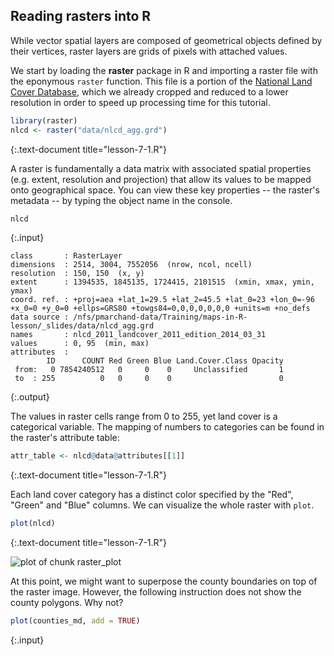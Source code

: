 ---
---

## Reading rasters into R

While vector spatial layers are composed of geometrical objects defined by their vertices, raster layers are grids of pixels with attached values. 

We start by loading the **raster** package in R and importing a raster file with the eponymous `raster` function. This file is a portion of the [National Land Cover Database](http://www.mrlc.gov/nlcd2011.php), which we already cropped and reduced to a lower resolution in order to speed up processing time for this tutorial.


~~~r
library(raster)
nlcd <- raster("data/nlcd_agg.grd")
~~~
{:.text-document title="lesson-7-1.R"}

<!--split-->

A raster is fundamentally a data matrix with associated spatial properties (e.g. extent, resolution and projection) that allow its values to be mapped onto geographical space. You can view these key properties -- the raster's metadata -- by typing the object name in the console.


~~~r
nlcd
~~~
{:.input}
~~~
class       : RasterLayer 
dimensions  : 2514, 3004, 7552056  (nrow, ncol, ncell)
resolution  : 150, 150  (x, y)
extent      : 1394535, 1845135, 1724415, 2101515  (xmin, xmax, ymin, ymax)
coord. ref. : +proj=aea +lat_1=29.5 +lat_2=45.5 +lat_0=23 +lon_0=-96 +x_0=0 +y_0=0 +ellps=GRS80 +towgs84=0,0,0,0,0,0,0 +units=m +no_defs 
data source : /nfs/pmarchand-data/Training/maps-in-R-lesson/_slides/data/nlcd_agg.grd 
names       : nlcd_2011_landcover_2011_edition_2014_03_31 
values      : 0, 95  (min, max)
attributes  :
        ID      COUNT Red Green Blue Land.Cover.Class Opacity
 from:   0 7854240512   0     0    0     Unclassified       1
 to  : 255          0   0     0    0                        0
~~~
{:.output}

<!--split-->

The values in raster cells range from 0 to 255, yet land cover is a categorical variable. The mapping of numbers to categories can be found in the raster's attribute table:

~~~r
attr_table <- nlcd@data@attributes[[1]]
~~~
{:.text-document title="lesson-7-1.R"}

Each land cover category has a distinct color specified by the "Red", "Green" and "Blue" columns. We can visualize the whole raster with `plot`.

~~~r
plot(nlcd)
~~~
{:.text-document title="lesson-7-1.R"}

![plot of chunk raster_plot](/maps-in-R-lesson/images/raster_plot-1.png)

<!--split-->

At this point, we might want to superpose the county boundaries on top of the raster image. However, the following instruction does not show the county polygons. Why not?

~~~r
plot(counties_md, add = TRUE)
~~~
{:.input}
